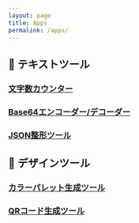 ```yaml
---
layout: page
title: Apps
permalink: /apps/
---
```



## 📝 テキストツール

### [文字数カウンター](/character-counter/)

### [Base64エンコーダー/デコーダー](/base64-tool/)

### [JSON整形ツール](/json-formatter/)

## 🎨 デザインツール

### [カラーパレット生成ツール](/color-palette/)

### [QRコード生成ツール](/qr-generator/)

